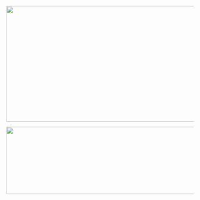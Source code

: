 <p align="center">
  <img src="https://github.com/Macc0de/C_collection/assets/138070020/4d7c55d1-d918-4940-8bf8-fe2332c1190f" width=610 height=310>
</p>

<p align="center">
  <img src="https://github.com/Macc0de/C_collection/assets/138070020/b5a7e83b-9b6a-4d05-b6df-1159a9274bf3" width=600 height=180>
</p>
